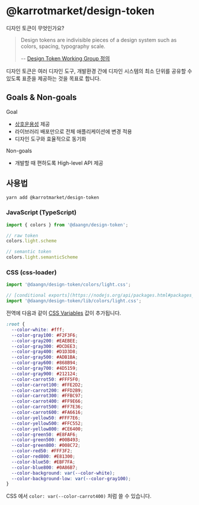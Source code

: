 # @karrotmarket/design-token

디자인 토큰이 무엇인가요?

> Design tokens are indivisible pieces of a design system such as colors, spacing, typography scale. 
>
> -- [Design Token Working Group 정의](https://github.com/design-tokens/community-group)

디자인 토큰은 여러 디자인 도구, 개발환경 간에 디자인 시스템의 최소 단위를 공유할 수 있도록 표준을 제공하는 것을 목표로 합니다.

## Goals & Non-goals

Goal
- [상호운용성](https://en.wikipedia.org/wiki/Interoperability) 제공
- 라이브러리 배포만으로 전체 애플리케이션에 변경 적용
- 디자인 도구와 효율적으로 동기화

Non-goals
- 개발할 때 편하도록 High-level API 제공

## 사용법

```bash
yarn add @karrotmarket/design-token
```

### JavaScript (TypeScript)

```ts
import { colors } from '@daangn/design-token';

// raw token
colors.light.scheme

// semantic token
colors.light.semanticScheme
```

### CSS (css-loader)

```ts
import '@daangn/design-token/colors/light.css';

// [conditional exports](https://nodejs.org/api/packages.html#packages_conditional_exports) 기능이 지원되지 않는 환경이라면 다음과 같이 사용하세요.
import '@daangn/design-token/lib/colors/light.css';
```

전역에 다음과 같이 [CSS Variables](https://developer.mozilla.org/ko/docs/Web/CSS/var()) 값이 추가됩니다.

```css
:root {
  --color-white: #fff;
  --color-gray100: #F2F3F6;
  --color-gray200: #EAEBEE;
  --color-gray300: #DCDEE3;
  --color-gray400: #D1D3D8;
  --color-gray500: #ADB1BA;
  --color-gray600: #868B94;
  --color-gray700: #4D5159;
  --color-gray900: #212124;
  --color-carrot50: #FFF5F0;
  --color-carrot100: #FFE2D2;
  --color-carrot200: #FFD2B9;
  --color-carrot300: #FFBC97;
  --color-carrot400: #FF9E66;
  --color-carrot500: #FF7E36;
  --color-carrot600: #FA6616;
  --color-yellow50: #FFF7E6;
  --color-yellow500: #FFC552;
  --color-yellow800: #CE6400;
  --color-green50: #E8FAF6;
  --color-green500: #00B493;
  --color-green800: #008C72;
  --color-red50: #FFF3F2;
  --color-red800: #E81300;
  --color-blue50: #EBF7FA;
  --color-blue800: #0A86B7;
  --color-background: var(--color-white);
  --color-background-low: var(--color-gray100);
}
```

CSS 에서 `color: var(--color-carrot400)` 처럼 쓸 수 있습니다. 
